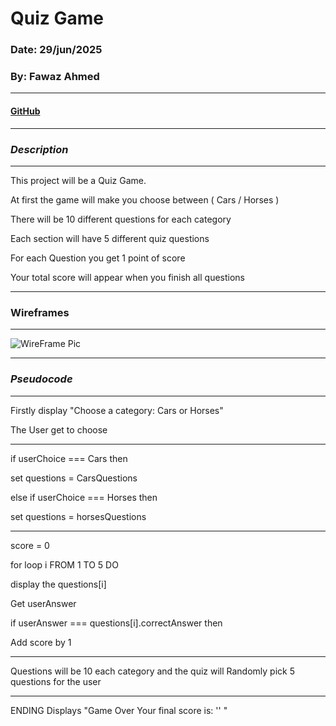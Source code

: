 # Quiz Game

### Date: 29/jun/2025

### By: Fawaz Ahmed

---

#### [GitHub](https://github.com/10Fawaz)

---

### **_Description_**

---

This project will be a Quiz Game.

At first the game will make you choose between ( Cars / Horses )

There will be 10 different questions for each category

Each section will have 5 different quiz questions

For each Question you get 1 point of score

Your total score will appear when you finish all questions

---

### **Wireframes**

---

![WireFrame Pic](<Screenshot 2025-06-30 at 8.55.11 AM.png>)

---

### **_Pseudocode_**

---

Firstly display "Choose a category: Cars or Horses"

The User get to choose

---

if userChoice === Cars then

set questions = CarsQuestions

else if userChoice === Horses then

set questions = horsesQuestions

---

score = 0

for loop i FROM 1 TO 5 DO

display the questions[i]

Get userAnswer

if userAnswer === questions[i].correctAnswer then

Add score by 1

---

Questions will be 10 each category and the quiz will Randomly pick 5 questions for the user

---

ENDING
Displays "Game Over Your final score is: '' "

